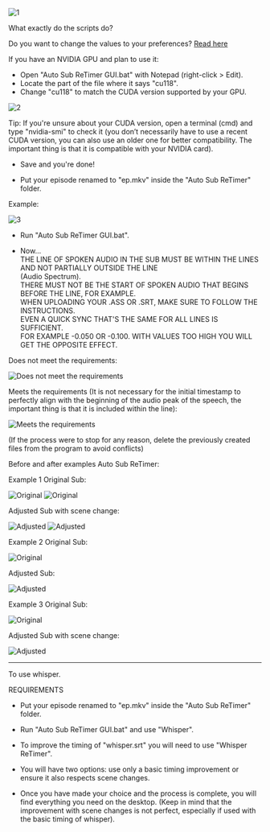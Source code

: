 ![1](https://github.com/user-attachments/assets/abe9cbd1-610c-456b-a499-bc4a923d0a54)

What exactly do the scripts do? 

Do you want to change the values ​​to your preferences? 
[Read here](Scripts/Migliora%20il%20Timing%20Dei%20Sub/README.md)

If you have an NVIDIA GPU and plan to use it:
- Open "Auto Sub ReTimer GUI.bat" with Notepad (right-click > Edit).
- Locate the part of the file where it says "cu118".
- Change "cu118" to match the CUDA version supported by your GPU.

![2](https://github.com/user-attachments/assets/5140eb44-28cf-4d8a-8894-e9cad96fc4a7)

Tip: If you're unsure about your CUDA version, open a terminal (cmd) and type "nvidia-smi" to check it (you don’t necessarily have to use a recent CUDA version, you can also use an older one for better compatibility. The important thing is that it is compatible with your NVIDIA card).

- Save and you're done!

- Put your episode renamed to "ep.mkv" inside the "Auto Sub ReTimer" folder.

Example:

![3](https://github.com/user-attachments/assets/f099d468-b0e9-4fa6-980e-4307b727a414)

- Run "Auto Sub ReTimer GUI.bat".

 - Now...                                         
    THE LINE OF SPOKEN AUDIO IN THE SUB MUST BE WITHIN THE LINES AND NOT PARTIALLY OUTSIDE THE LINE       
    (Audio Spectrum).                                                                           
    THERE MUST NOT BE THE START OF SPOKEN AUDIO THAT BEGINS BEFORE THE LINE, FOR EXAMPLE.       
    WHEN UPLOADING YOUR .ASS OR .SRT, MAKE SURE TO FOLLOW THE INSTRUCTIONS.                     
    EVEN A QUICK SYNC THAT'S THE SAME FOR ALL LINES IS SUFFICIENT.                              
    FOR EXAMPLE -0.050 OR -0.100. WITH VALUES TOO HIGH YOU WILL GET THE OPPOSITE EFFECT.               

Does not meet the requirements:

![Does not meet the requirements](https://github.com/user-attachments/assets/5e963886-c763-4511-a35a-716d4dba95cb)

Meets the requirements (It is not necessary for the initial timestamp to perfectly align with the beginning of the audio peak of the speech, the important thing is that it is included within the line):

![Meets the requirements](https://github.com/user-attachments/assets/faace722-7cc3-400f-944a-2be206f7c0e6)

(If the process were to stop for any reason, delete the previously created files from the program to avoid conflicts)

Before and after examples Auto Sub ReTimer:

Example 1 Original Sub:

![Original](https://github.com/user-attachments/assets/7953eb46-e2ed-49ff-b1b0-3c997a78c0f5)
![Original](https://github.com/user-attachments/assets/5e3d6209-8601-4ecd-a9e7-ebd7289b724a)

Adjusted Sub with scene change:

![Adjusted](https://github.com/user-attachments/assets/780d6aa0-d7bc-4ee8-865d-38849dd6d892)
![Adjusted](https://github.com/user-attachments/assets/516aff27-5ab5-4e00-a75c-7ac88594b317)

Example 2 Original Sub:

![Original](https://github.com/user-attachments/assets/ed23556d-9766-44eb-a9cb-a20742c9e0ed)

Adjusted Sub:

![Adjusted](https://github.com/user-attachments/assets/30a422b8-e8f1-4351-a632-01f6c41efbad)

Example 3 Original Sub:

![Original](https://github.com/user-attachments/assets/abcb7e51-974e-4cf8-8ba4-0310459c13ed)

Adjusted Sub with scene change:

![Adjusted](https://github.com/user-attachments/assets/b2fc1fa4-83c5-4b2e-9596-63e3d9408b57)

-------------------------------------------------------------------------------------------------

To use whisper.

REQUIREMENTS

- Put your episode renamed to "ep.mkv" inside the "Auto Sub ReTimer" folder.

- Run "Auto Sub ReTimer GUI.bat" and use "Whisper".

- To improve the timing of "whisper.srt" you will need to use "Whisper ReTimer".
 - You will have two options: use only a basic timing improvement or ensure it also respects scene changes.
  - Once you have made your choice and the process is complete, you will find everything you need on the desktop.
   (Keep in mind that the improvement with scene changes is not perfect, especially if used with the basic timing of whisper).
